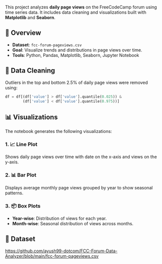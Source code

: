 This project analyzes **daily page views** on the FreeCodeCamp forum using time series data. It includes data cleaning and visualizations built with **Matplotlib** and **Seaborn**.

## 📁 Overview

- **Dataset**: `fcc-forum-pageviews.csv`
- **Goal**: Visualize trends and distributions in page views over time.
- **Tools**: Python, Pandas, Matplotlib, Seaborn, Jupyter Notebook

## 🧹 Data Cleaning

Outliers in the top and bottom 2.5% of daily page views were removed using:

```python
df = df[(df['value'] > df['value'].quantile(0.025)) & 
        (df['value'] < df['value'].quantile(0.975))]
```

## 📊 Visualizations

The notebook generates the following visualizations:

### 1. 📈 Line Plot
Shows daily page views over time with date on the x-axis and views on the y-axis.

### 2. 📊 Bar Plot
Displays average monthly page views grouped by year to show seasonal patterns.

### 3. 📦 Box Plots
- **Year-wise**: Distribution of views for each year.
- **Month-wise**: Seasonal distribution of views across months.

## 📁 Dataset
https://github.com/ayush99-dotcom/FCC-Forum-Data-Analyzer/blob/main/fcc-forum-pageviews.csv
